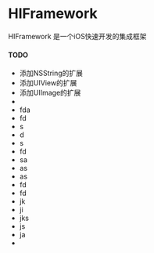 # HIFramework
HIFramework 是一个iOS快速开发的集成框架

#### TODO
* 添加NSString的扩展
* 添加UIView的扩展
* 添加UIImage的扩展
*
* fda
* fd
* s
* d
* s
* fd
* sa
* as
* as
* fd
* fd
* jk
* ji
* jks
* js
* ja
* 


